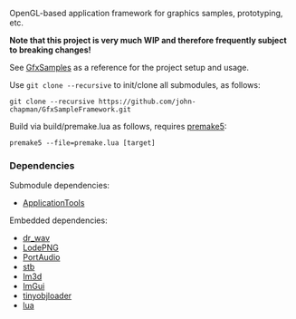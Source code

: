 OpenGL-based application framework for graphics samples, prototyping, etc. 

**Note that this project is very much WIP and therefore frequently subject to breaking changes!**

See [GfxSamples](https://github.com/john-chapman/GfxSamples) as a reference for the project setup and usage.

Use `git clone --recursive` to init/clone all submodules, as follows:

```
git clone --recursive https://github.com/john-chapman/GfxSampleFramework.git
```

Build via build/premake.lua as follows, requires [premake5](https://premake.github.io/):

```
premake5 --file=premake.lua [target]
```

### Dependencies

Submodule dependencies:
- [ApplicationTools](https://github.com/john-chapman/ApplicationTools)
 
Embedded dependencies:
- [dr_wav](https://github.com/mackron/dr_libs)
- [LodePNG](http://lodev.org/lodepng/)
- [PortAudio](http://www.portaudio.com/)
- [stb](https://github.com/nothings/stb)
- [Im3d](https://github.com/john-chapman/im3d/)
- [ImGui](https://github.com/ocornut/imgui)
- [tinyobjloader](https://github.com/syoyo/tinyobjloader)
- [lua](https://www.lua.org)
